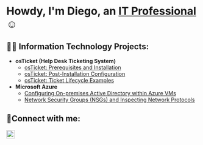 <h1>Howdy, I'm Diego, an <a href="https://linkedin.com/in/diego-hernandez-61a947265">IT Professional</a>☺</h1>

<h2>👨‍💻 Information Technology Projects:</h2>

- <b>osTicket (Help Desk Ticketing System)</b>
  - [osTicket: Prerequisites and Installation](https://github.com/Diego1Hernandez/osticket-prereqs)
  - [osTicket: Post-Installation Configuration](https://github.com/Diego1Hernandez/post-install-config)
  - [osTicket: Ticket Lifecycle Examples](https://github.com/Diego1Hernandez/osTicket---Ticket-Lifecycle-Intake-Through-Resolution.git)
- <b>Microsoft Azure</b>
  - [Configuring On-premises Active Directory within Azure VMs](https://github.com/Diego1Hernandez/configure-ad)
  - [Network Security Groups (NSGs) and Inspecting Network Protocols](https://github.com/Diego1Hernandez/azure-network-protocols)
  

<h2>🤳Connect with me:</h2>

[<img align="left" alt="Diego | LinkedIn" width="22px" src="https://cdn.jsdelivr.net/npm/simple-icons@v3/icons/linkedin.svg" />][linkedin]


[linkedin]: https://linkedin.com/in/diego-hernandez-61a947265
